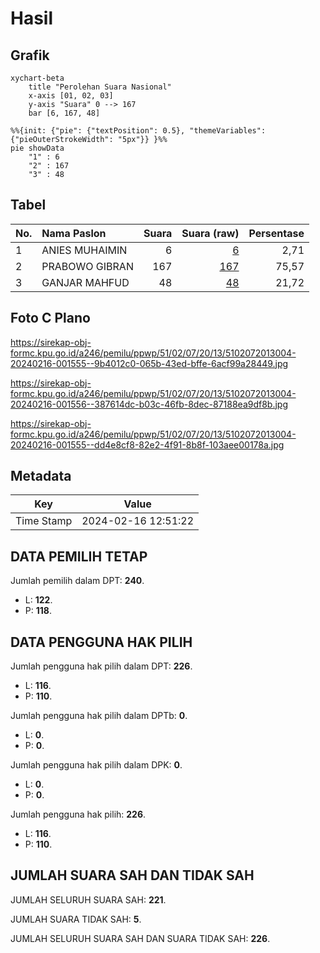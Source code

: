# Hasil

## Grafik

```mermaid
xychart-beta
    title "Perolehan Suara Nasional"
    x-axis [01, 02, 03]
    y-axis "Suara" 0 --> 167
    bar [6, 167, 48]
```

```mermaid
%%{init: {"pie": {"textPosition": 0.5}, "themeVariables": {"pieOuterStrokeWidth": "5px"}} }%%
pie showData
    "1" : 6
    "2" : 167
    "3" : 48
```

## Tabel

| No. | Nama Paslon    | Suara | Suara (raw) | Persentase |
|:--- |:-------------- | -----:| -----------:| ----------:|
| 1   | ANIES MUHAIMIN | 6     | [6][p-1]    | 2,71       |
| 2   | PRABOWO GIBRAN | 167   | [167][p-2]  | 75,57      |
| 3   | GANJAR MAHFUD  | 48    | [48][p-3]   | 21,72      |


[p-1]: https://github.com/gigit-pemilu/pemilu-2024/blob/main/pilpres/hitung-suara/sub/51-bali/sub/02-tabanan/sub/07-marga/sub/2013-marga-dajan-puri/sub/004-tps/sub/paslon-1.txt
[p-2]: https://github.com/gigit-pemilu/pemilu-2024/blob/main/pilpres/hitung-suara/sub/51-bali/sub/02-tabanan/sub/07-marga/sub/2013-marga-dajan-puri/sub/004-tps/sub/paslon-2.txt
[p-3]: https://github.com/gigit-pemilu/pemilu-2024/blob/main/pilpres/hitung-suara/sub/51-bali/sub/02-tabanan/sub/07-marga/sub/2013-marga-dajan-puri/sub/004-tps/sub/paslon-3.txt

## Foto C Plano

https://sirekap-obj-formc.kpu.go.id/a246/pemilu/ppwp/51/02/07/20/13/5102072013004-20240216-001555--9b4012c0-065b-43ed-bffe-6acf99a28449.jpg

https://sirekap-obj-formc.kpu.go.id/a246/pemilu/ppwp/51/02/07/20/13/5102072013004-20240216-001556--387614dc-b03c-46fb-8dec-87188ea9df8b.jpg

https://sirekap-obj-formc.kpu.go.id/a246/pemilu/ppwp/51/02/07/20/13/5102072013004-20240216-001555--dd4e8cf8-82e2-4f91-8b8f-103aee00178a.jpg


## Metadata

| Key        | Value               |
| ---------- | ------------------- |
| Time Stamp | 2024-02-16 12:51:22 |


## DATA PEMILIH TETAP

Jumlah pemilih dalam DPT: **240**.
 * L: **122**.
 * P: **118**.

## DATA PENGGUNA HAK PILIH

Jumlah pengguna hak pilih dalam DPT: **226**.
 * L: **116**.
 * P: **110**.

Jumlah pengguna hak pilih dalam DPTb: **0**.
 * L: **0**.
 * P: **0**.

Jumlah pengguna hak pilih dalam DPK: **0**.
 * L: **0**.
 * P: **0**.

Jumlah pengguna hak pilih: **226**.
 * L: **116**.
 * P: **110**.

## JUMLAH SUARA SAH DAN TIDAK SAH

JUMLAH SELURUH SUARA SAH: **221**.

JUMLAH SUARA TIDAK SAH: **5**.

JUMLAH SELURUH SUARA SAH DAN SUARA TIDAK SAH: **226**.


